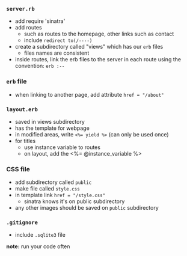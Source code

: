 ### ```server.rb```

- add require 'sinatra'
- add routes
  - such as routes to the homepage, other links such as contact
  - include ```redirect to(/----)```
- create a subdirectory called "views" which has our ```erb``` files
  - files names are consistent
- inside routes, link the erb files to the server in each route using the convention: ```erb :--```


### ```erb``` file
- when linking to another page, add attribute ```href = "/about"```

### ```layout.erb```
- saved in views subdirectory
- has the template for webpage
- in modified areas, write ```<%= yield %>``` (can only be used once)
- for titles
  - use instance variable to routes
  - on layout, add the <%= @instance_variable %>

### CSS file
- add subdirectory called ```public```
- make file called ```style.css```
- in template link ```href = "/style.css"```
  - sinatra knows it's on public subdirectory
- any other images should be saved on ```public``` subdirectory

### ```.gitignore```
- include ```.sqlite3``` file

**note:** run your code often
